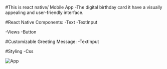 #This is react native/ Mobile App
-The digital birthday card it have a visually appealing and user-friendly interface.

#React Native Components:
-Text
-TextInput

-Views
-Button

#Customizable Greeting Message:
-TextInput

#Styling
-Css













![App](https://github.com/Clarence289/BirthdayCard-new/assets/81553212/182fb679-1b4c-4b62-82c2-c54e70551e19)
